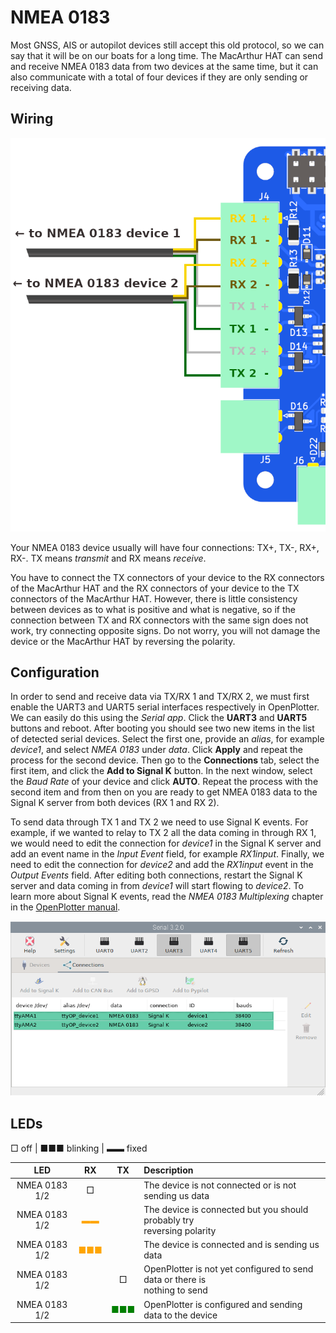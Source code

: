 # NMEA 0183

Most GNSS, AIS or autopilot devices still accept this old protocol, so we can say that it will be on our boats for a long time. The MacArthur HAT can send and receive NMEA 0183 data from two devices at the same time, but it can also communicate with a total of four devices if they are only sending or receiving data.

## Wiring

![Wiring](nmea0183/nmea0183.png)

Your NMEA 0183 device usually will have four connections: TX+, TX-, RX+, RX-. TX means *transmit* and RX means *receive*.

You have to connect the TX connectors of your device to the RX connectors of the MacArthur HAT and the RX connectors of your device to the TX connectors of the MacArthur HAT. However, there is little consistency between devices as to what is positive and what is negative, so if the connection between TX and RX connectors with the same sign does not work, try connecting opposite signs. Do not worry, you will not damage the device or the MacArthur HAT by reversing the polarity.

## Configuration

In order to send and receive data via TX/RX 1 and TX/RX 2, we must first enable the UART3 and UART5 serial interfaces respectively in OpenPlotter. We can easily do this using the *Serial app*. Click the **UART3** and **UART5** buttons and reboot. After booting you should see two new items in the list of detected serial devices. Select the first one, provide an *alias*, for example *device1*, and select *NMEA 0183* under *data*. Click **Apply** and repeat the process for the second device. Then go to the **Connections** tab, select the first item, and click the **Add to Signal K** button. In the next window, select the *Baud Rate* of your device and click **AUTO**. Repeat the process with the second item and from then on you are ready to get NMEA 0183 data to the Signal K server from both devices (RX 1 and RX 2).

To send data through TX 1 and TX 2 we need to use Signal K events. For example, if we wanted to relay to TX 2 all the data coming in through RX 1, we would need to edit the connection for *device1* in the Signal K server and add an event name in the *Input Event* field, for example *RX1input*. Finally, we need to edit the connection for *device2* and add the *RX1input* event in the *Output Events* field. After editing both connections, restart the Signal K server and data coming in from *device1* will start flowing to *device2*. To learn more about Signal K events, read the *NMEA 0183 Multiplexing* chapter in the [OpenPlotter manual](https://openplotter.readthedocs.io/en/latest/signalk/multiplexing.html).

![Configuration](nmea0183/serial.png)

## LEDs

□ off | ■■■ blinking |  ▬▬ fixed

|LED|RX|TX|Description|
|:--:|:--:|:--:|:---|
| NMEA 0183 1/2 | □ | |The device is not connected or is not sending us data|
| NMEA 0183 1/2 |<span style="color:orange">▬▬</span>| |The device is connected but you should probably try<br>reversing polarity|
| NMEA 0183 1/2 |<span style="color:orange">■■■</span>| |The device is connected and is sending us data|
| NMEA 0183 1/2 | | □ |OpenPlotter is not yet configured to send data or there is<br>nothing to send|
| NMEA 0183 1/2 | |<span style="color:green">■■■</span>|OpenPlotter is configured and sending data to the device|   